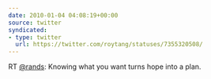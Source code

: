 ```yaml
---
date: 2010-01-04 04:08:19+00:00
source: twitter
syndicated:
- type: twitter
  url: https://twitter.com/roytang/statuses/7355320508/
---
```


RT [@rands](https://twitter.com/rands/): Knowing what you want turns hope into a plan.